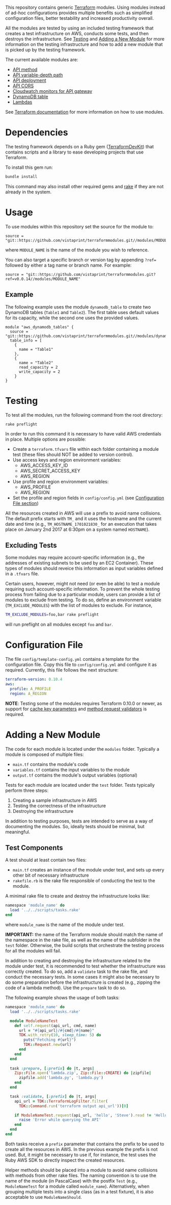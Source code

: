 This repository contains generic [Terraform](https://www.terraform.io) modules. Using modules instead of ad-hoc configurations provides multiple benefits such as simplified configuration files, better testability and increased productivity overall.

All the modules are tested by using an included testing framework that creates a test infrastructure on AWS, conducts some tests, and then destroys the infrastructure. See [Testing](#testing) and [Adding a New Module](#adding-a-new-module) for more information on the testing infrastructure and how to add a new module that is picked up by the testing framework.

The current available modules are:

* [API method](modules/api_method/README.md)
* [API variable-depth path](modules/api_path/README.md)
* [API deployment](modules/api_deployment/README.md)
* [API CORS](modules/api_cors/README.md)
* [Cloudwatch monitors for API gateway](modules/api_cloudwatch_monitors/README.md)
* [DynamoDB table](modules/dynamodb_table/README.md)
* [Lambdas](modules/lambda/README.md)

See [Terraform documentation](https://www.terraform.io/docs/modules/usage.html) for more information on how to use modules.

# Dependencies

The testing framework depends on a Ruby gem ([TerraformDevKit](https://rubygems.org/gems/TerraformDevKit)) that contains scripts and a library to ease developing projects that use Terraform.

To install this gem run:

```bash
bundle install
```

This command may also install other required gems and [rake](https://github.com/ruby/rake) if they are not already in the system.

# Usage

To use modules within this repository set the source for the module to:

    source = "git::https://github.com/vistaprint/terraformmodules.git//modules/MODULE_NAME"
    
where `MODULE_NAME` is the name of the module you wish to reference.

You can also target a specific branch or version tag by appending `?ref=` followed by either a tag name or branch name. For example:

    source = "git::https://github.com/vistaprint/terraformmodules.git?ref=v0.0.14//modules/MODULE_NAME"

## Example

The following example uses the module `dynamodb_table` to create two DynamoDB tables (`Table1` and `Table2`). The first table uses default values for its capacity, while the second one uses the provided values.

```hcl
module "aws_dynamodb_tables" {
  source = "git::https://github.com/vistaprint/terraformmodules.git//modules/dynamodb_table"
  table_info = [
    {
      name = "Table1"
    },
    {
      name = "Table2"
      read_capacity = 2
      write_capacity = 2
    }
}
```

# Testing

To test all the modules, run the following command from the root directory:

    rake preflight

In order to run this command it is necessary to have valid AWS credentials in place. Multiple options are possible:

* Create a `terraform.tfvars` file within each folder containing a module test (these files should NOT be added to version control).
* Use access keys and region environment variables:
  * AWS_ACCESS_KEY_ID
  * AWS_SECRET_ACCESS_KEY
  * AWS_REGION
* Use profile and region environment variables:
  * AWS_PROFILE
  * AWS_REGION
* Set the profile and region fields in `config/config.yml` (see [Configuration File section](#configuration-file))

All the resources created in AWS will use a prefix to avoid name collisions. The default prefix starts with `TM_` and it uses the hostname and the current date and time (e.g., `TM_HOSTNAME_1701021830_` for an execution that takes place on January 2nd 2017 at 6:30pm on a system named `HOSTNAME`).

## Excluding Tests

Some modules may require account-specific information (e.g., the addresses of existing subnets to be used by an EC2 Container). These types of modules should reveice this information as input variables defined in a `.tfvars` file.

Certain users, however, might not need (or even be able) to test a module requiring such account-specific information. To prevent the whole testing process from failing due to a particular module, users can provide a list of modules to exclude from testing. To do so, define an environment variable (`TM_EXCLUDE_MODULES`) with the list of modules to exclude. For instance,

```bash
TM_EXCLUDE_MODULES=foo,bar rake preflight
```

will run preflight on all modules except `foo` and `bar`.

# Configuration File

The file `config/template-config.yml` contains a template for the configuration file. Copy this file to `config/config.yml` and configure it as required. Currently, this file follows the next structure:

```yaml
terraform-version: 0.10.4
aws:
  profile: A_PROFILE
  region: A_REGION
```

**NOTE**: Testing some of the modules requires Terraform 0.10.0 or newer, as support for [cache key parameters](https://github.com/terraform-providers/terraform-provider-aws/pull/893) and [method request validators](https://github.com/terraform-providers/terraform-provider-aws/pull/1064) is required.

# Adding a New Module

The code for each module is located under the `modules` folder. Typically a module is composed of multiple files:

* `main.tf` contains the module's code
* `variables.tf` contains the input variables to the module
* `output.tf` contains the module's output variables (optional)

Tests for each module are located under the `test` folder. Tests typically perform three steps:

1. Creating a sample infrastructure in AWS
2. Testing the correctness of the infrastructure
3. Destroying the infrastructure

In addition to testing purposes, tests are intended to serve as a way of documenting the modules. So, ideally tests should be minimal, but meaningful.

## Test Components

A test should at least contain two files:

* `main.tf` creates an instance of the module under test, and sets up every other bit of necessary infrastructure
* `rakefile.rb` is the rake file responsible of conducting the test to the module.

A minimal rake file to create and destroy the infrastructure looks like:

```ruby
namespace 'module_name' do
  load '../../scripts/tasks.rake'
end
```

where `module_name` is the name of the module under test.

**IMPORTANT:** the name of the Terraform module should match the name of the namespace in the rake file, as well as the name of the subfolder in the `test` folder. Otherwise, the build scripts that orchestrate the testing process for all the modules will fail.

In addition to creating and destroying the infrastructure related to the module under test, it is recommended to test whether the infrastructure was correctly created. To do so, add a `validate` task to the rake file, and conduct the necessary tests. In some cases it might also be necessary to do some preparation before the infrastructure is created (e.g., zipping the code of a lambda method). Use the `prepare` task to do so.

The following example shows the usage of both tasks:

```ruby
namespace 'module_name' do
  load '../../scripts/tasks.rake'

  module ModuleNameTest
    def self.request(api_url, cmd, name)
      url = "#{api_url}/#{cmd}/#{name}"
      TDK.with_retry(10, sleep_time: 5) do
        puts("Fetching #{url}")
        TDK::Request.new(url)
      end
    end
  end
  
  task :prepare, [:prefix] do |t, args|
    Zip::File.open('lambda.zip', Zip::File::CREATE) do |zipfile|
      zipfile.add('lambda.py', 'lambda.py')
    end
  end

  task :validate, [:prefix] do |t, args|
    api_url = TDK::TerraformLogFilter.filter(
      TDK::Command.run('terraform output api_url'))[0]

    if ModuleNameTest.request(api_url, 'hello', 'Steve').read != 'Hello Steve'
      raise 'Error while querying the API'
    end
  end
end
```

Both tasks receive a `prefix` parameter that contains the prefix to be used to create all the resources in AWS. In the previous example the prefix is not used. But, it might be necessary to use if, for instance, the test uses the Ruby AWS SDK to directly inspect the created resources.

Helper methods should be placed into a module to avoid name collisions with methods from other rake files. The naming convention is to use the name of the module (in PascalCase) with the postfix `Test` (e.g., `ModuleNameTest` for a module called `module_name`). Alternatively, when grouping multiple tests into a single class (as in a test fixture), it is also acceptable to use `ModuleNameShould`.
